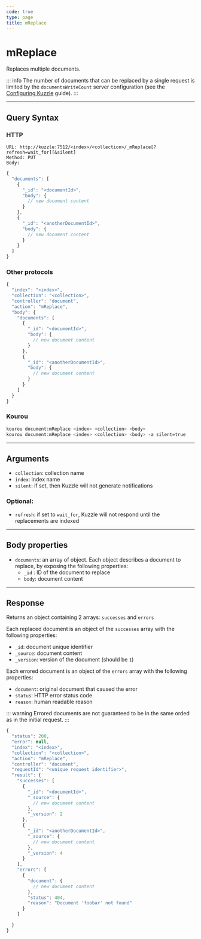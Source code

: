 ```yaml
---
code: true
type: page
title: mReplace
---
```


# mReplace

Replaces multiple documents.

::: info
The number of documents that can be replaced by a single request is limited by the `documentsWriteCount` server configuration (see the [Configuring Kuzzle](/core/2/guides/advanced/configuration) guide).
:::

---

## Query Syntax

### HTTP

```http
URL: http://kuzzle:7512/<index>/<collection>/_mReplace[?refresh=wait_for][&silent]
Method: PUT
Body:
```

```js
{
  "documents": [
    {
      "_id": "<documentId>",
      "body": {
        // new document content
      }
    },
    {
      "_id": "<anotherDocumentId>",
      "body": {
        // new document content
      }
    }
  ]
}
```

### Other protocols

```js
{
  "index": "<index>",
  "collection": "<collection>",
  "controller": "document",
  "action": "mReplace",
  "body": {
    "documents": [
      {
        "_id": "<documentId>",
        "body": {
          // new document content
        }
      },
      {
        "_id": "<anotherDocumentId>",
        "body": {
          // new document content
        }
      }
    ]
  }
}
```

### Kourou

```bash
kourou document:mReplace <index> <collection> <body>
kourou document:mReplace <index> <collection> <body> -a silent=true
```

---

## Arguments

- `collection`: collection name
- `index`: index name
- `silent`: if set, then Kuzzle will not generate notifications <SinceBadge version="2.9.2" />

### Optional:

- `refresh`: if set to `wait_for`, Kuzzle will not respond until the replacements are indexed

---

## Body properties

- `documents`: an array of object. Each object describes a document to replace, by exposing the following properties:
  - `_id` : ID of the document to replace
  - `body`: document content

---

## Response

Returns an object containing 2 arrays: `successes` and `errors`

Each replaced document is an object of the `successes` array with the following properties:

- `_id`: document unique identifier
- `_source`: document content
- `_version`: version of the document (should be `1`)

Each errored document is an object of the `errors` array with the following properties:

- `document`: original document that caused the error
- `status`: HTTP error status code
- `reason`: human readable reason

::: warning
Errored documents are not guaranteed to be in the same orded as in the initial request.
:::

```js
{
  "status": 200,
  "error": null,
  "index": "<index>",
  "collection": "<collection>",
  "action": "mReplace",
  "controller": "document",
  "requestId": "<unique request identifier>",
  "result": {
    "successes": [
      {
        "_id": "<documentId>",
        "_source": {
          // new document content
        },
        "_version": 2
      },
      {
        "_id": "<anotherDocumentId>",
        "_source": {
          // new document content
        },
        "_version": 4
      }
    ],
    "errors": [
      {
        "document": {
          // new document content
        },
        "status": 404,
        "reason": "Document 'foobar' not found"
      }
    ]

  }
}
```
